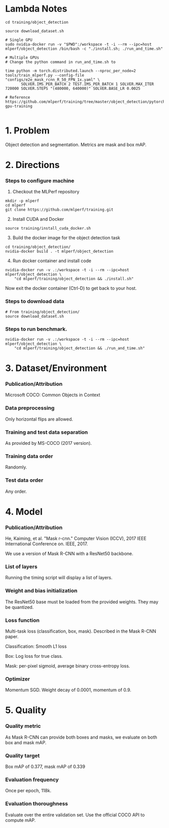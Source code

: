 # Lambda Notes

```
cd training/object_detection

source download_dataset.sh

# Single GPU
sudo nvidia-docker run -v "$PWD":/workspace -t -i --rm --ipc=host mlperf/object_detection /bin/bash -c "./install.sh; ./run_and_time.sh"

# Multiple GPUs
# Change the python command in run_and_time.sh to 

time python -m torch.distributed.launch --nproc_per_node=2 tools/train_mlperf.py --config-file "configs/e2e_mask_rcnn_R_50_FPN_1x.yaml" \
       SOLVER.IMS_PER_BATCH 2 TEST.IMS_PER_BATCH 1 SOLVER.MAX_ITER 720000 SOLVER.STEPS "(480000, 640000)" SOLVER.BASE_LR 0.0025

# Reference
https://github.com/mlperf/training/tree/master/object_detection/pytorch#multi-gpu-training


```


# 1. Problem
Object detection and segmentation. Metrics are mask and box mAP.

# 2. Directions

### Steps to configure machine

1. Checkout the MLPerf repository
```
mkdir -p mlperf
cd mlperf
git clone https://github.com/mlperf/training.git
```
2. Install CUDA and Docker
```
source training/install_cuda_docker.sh
```
3. Build the docker image for the object detection task
```
cd training/object_detection/
nvidia-docker build . -t mlperf/object_detection
```

4. Run docker container and install code
```
nvidia-docker run -v .:/workspace -t -i --rm --ipc=host mlperf/object_detection \
    "cd mlperf/training/object_detection && ./install.sh"
```
Now exit the docker container (Ctrl-D) to get back to your host.

### Steps to download data
```
# From training/object_detection/
source download_dataset.sh
```

### Steps to run benchmark.
```
nvidia-docker run -v .:/workspace -t -i --rm --ipc=host mlperf/object_detection \
    "cd mlperf/training/object_detection && ./run_and_time.sh"
```

# 3. Dataset/Environment
### Publication/Attribution
Microsoft COCO: Common Objects in Context

### Data preprocessing
Only horizontal flips are allowed.

### Training and test data separation
As provided by MS-COCO (2017 version).

### Training data order
Randomly.

### Test data order
Any order.

# 4. Model
### Publication/Attribution
He, Kaiming, et al. "Mask r-cnn." Computer Vision (ICCV), 2017 IEEE International Conference on.
IEEE, 2017.

We use a version of Mask R-CNN with a ResNet50 backbone.

### List of layers
Running the timing script will display a list of layers.

### Weight and bias initialization
The ResNet50 base must be loaded from the provided weights. They may be quantized.

### Loss function
Multi-task loss (classification, box, mask). Described in the Mask R-CNN paper.

Classification: Smooth L1 loss

Box: Log loss for true class.

Mask: per-pixel sigmoid, average binary cross-entropy loss.

### Optimizer
Momentum SGD. Weight decay of 0.0001, momentum of 0.9.

# 5. Quality
### Quality metric
As Mask R-CNN can provide both boxes and masks, we evaluate on both box and mask mAP.

### Quality target
Box mAP of 0.377, mask mAP of 0.339

### Evaluation frequency
Once per epoch, 118k.

### Evaluation thoroughness
Evaluate over the entire validation set. Use the official COCO API to compute mAP.
